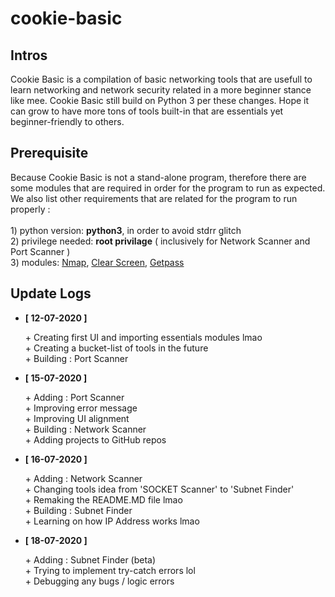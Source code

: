 # cookie-basic
<h2>Intros</h2>
<p>
  Cookie Basic is a compilation of basic networking tools that are usefull to learn networking and network security related in a more beginner stance like mee. Cookie Basic still build 
  on Python 3 per these changes. Hope it can  grow to have more tons of tools built-in that are essentials yet beginner-friendly to others.<br>
</p>
<h2>Prerequisite</h2>
<p>
  Because Cookie Basic is not a stand-alone program, therefore there are some modules that are required in order for the program to run as expected. We also list other requirements that 
  are related for the program to run properly :<br><br>
  1) python version: <strong>python3</strong>, in order to avoid stdrr glitch<br>
  2) privilege needed: <strong>root privilage</strong> ( inclusively for Network Scanner and Port Scanner )<br>
  3) modules: <a href="https://pypi.org/project/python-nmap/">Nmap</a>, <a href="https://pypi.org/project/clearscreen/">Clear Screen</a>, <a href="https://pypi.org/project/getpass3//">Getpass</a>
</p>
<h2>Update Logs</h2>
<ul>
  <li>
    <strong>[ 12-07-2020 ]</strong>
      <p>
        + Creating first UI and importing essentials modules lmao<br>
        + Creating a bucket-list of tools in the future<br>
        + Building : Port Scanner
      </p>
  </li>
  <li>
    <strong>[ 15-07-2020 ]</strong>
      <p>
        + Adding : Port Scanner<br>
        + Improving error message<br>
        + Improving UI alignment<br>
        + Building : Network Scanner<br>
        + Adding projects to GitHub repos
      </p>
  </li>  
  <li>
    <strong>[ 16-07-2020 ]</strong>
      <p>
        + Adding : Network Scanner<br>
        + Changing tools idea from 'SOCKET Scanner' to 'Subnet Finder'<br>
        + Remaking the README.MD file lmao<br>
        + Building : Subnet Finder<br>
        + Learning on how IP Address works lmao
      </p>
  </li>
  <li>
    <strong>[ 18-07-2020 ]</strong>
      <p>
        + Adding : Subnet Finder (beta)<br>
        + Trying to implement try-catch errors lol<br>
        + Debugging any bugs / logic errors
      </p>
  </li>    
<ul>
